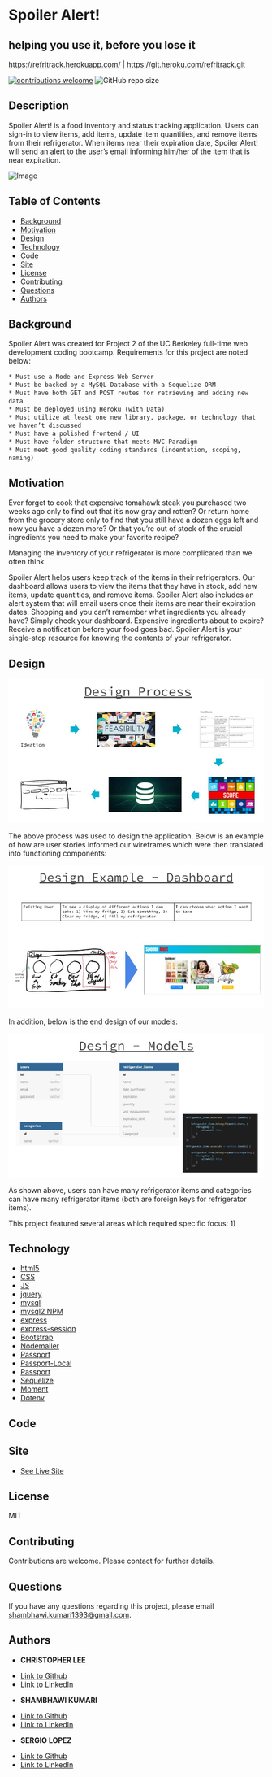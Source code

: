 # Spoiler Alert!
## helping you use it, before you lose it
https://refritrack.herokuapp.com/ | https://git.heroku.com/refritrack.git

[![contributions welcome](https://img.shields.io/badge/contributions-welcome-brightgreen.svg?style=flat)](https://github.com/dwyl/esta/issues)
![GitHub repo size](https://img.shields.io/github/repo-size/shambhawi13/Refritrack)

## Description
Spoiler Alert! is a food inventory and status tracking application. Users can sign-in to view items, add items, update item quantities, and remove items from their refrigerator. When items near their expiration date, Spoiler Alert! will send an alert to the user’s email informing him/her of the item that is near expiration. 

![Image](./public/assets/img/example.gif)

## Table of Contents
* [Background](#background)
* [Motivation](#motivation)
* [Design](#design)
* [Technology](#technology)
* [Code](#code)
* [Site](#site)
* [License](#license)
* [Contributing](#contributing)
* [Questions](#questions)
* [Authors](#authors)

## Background
Spoiler Alert was created for Project 2 of the UC Berkeley full-time web development coding bootcamp. Requirements for this project are noted below:

```
* Must use a Node and Express Web Server
* Must be backed by a MySQL Database with a Sequelize ORM 
* Must have both GET and POST routes for retrieving and adding new data
* Must be deployed using Heroku (with Data)
* Must utilize at least one new library, package, or technology that we haven’t discussed
* Must have a polished frontend / UI
* Must have folder structure that meets MVC Paradigm
* Must meet good quality coding standards (indentation, scoping, naming)

```

## Motivation

Ever forget to cook that expensive tomahawk steak you purchased two weeks ago only to find out that it’s now gray and rotten? Or return home from the grocery store only to find that you still have a dozen eggs left and now you have a dozen more? Or that you’re out of stock of the crucial ingredients you need to make your favorite recipe?

Managing the inventory of your refrigerator is more complicated than we often think. 

Spoiler Alert helps users keep track of the items in their refrigerators. Our dashboard allows users to view the items that they have in stock, add new items, update quantities, and remove items. Spoiler Alert also includes an alert system that will email users once their items are near their expiration dates. Shopping and you can’t remember what ingredients you already have? Simply check your dashboard. Expensive ingredients about to expire? Receive a notification before your food goes bad. Spoiler Alert is your single-stop resource for knowing the contents of your refrigerator.

## Design

![Image](./public/assets/img/design.jpg)

The above process was used to design the application. Below is an example of how are user stories informed our wireframes which were then translated into functioning components:

![Image](./public/assets/img/design_dash.jpg)

In addition, below is the end design of our models:

![Image](./public/assets/img/design_models.jpg)

As shown above, users can have many refrigerator items and categories can have many refrigerator items (both are foreign keys for refrigerator items).

This project featured several areas which required specific focus:
1)


## Technology

* [html5]()
* [CSS]()
* [JS](https://developer.mozilla.org/en-US/docs/Web/JavaScript)
* [jquery](https://jquery.com/)
* [mysql](https://www.mysql.com/)
* [mysql2 NPM]()
* [express](https://expressjs.com/)
* [express-session](https://www.npmjs.com/package/express-handlebars)
* [Bootstrap]()
* [Nodemailer]()
* [Passport]()
* [Passport-Local]()
* [Passport]()
* [Sequelize]()
* [Moment]()
* [Dotenv]()

## Code

## Site

* [See Live Site](https://refritrack.herokuapp.com/)

## License
MIT

## Contributing
Contributions are welcome. Please contact for further details.

## Questions
If you have any questions regarding this project, please email shambhawi.kumari1393@gmail.com.

## Authors

* **CHRISTOPHER LEE** 

- [Link to Github](https://github.com/CofChips)
- [Link to LinkedIn](https://www.linkedin.com/in/christophernlee/)

* **SHAMBHAWI KUMARI** 

- [Link to Github](https://github.com/shambhawi13)
- [Link to LinkedIn](https://www.linkedin.com/in/shambhawi-kumari/)

* **SERGIO LOPEZ** 

- [Link to Github](https://github.com/Cherjios)
- [Link to LinkedIn](https://www.linkedin.com/in/sergio-lopez-81790579/)
